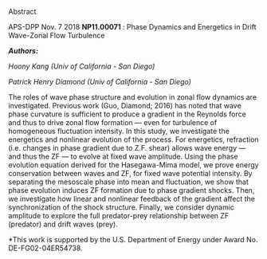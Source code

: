 Abstract

APS-DPP Nov. 7 2018
**NP11.00071** : Phase Dynamics and Energetics in Drift Wave-Zonal Flow Turbulence

***Authors:***

*Hoony Kang
(Univ of California - San Diego)*

*Patrick Henry Diamond
(Univ of California - San Diego)*

The roles of wave phase structure and evolution in zonal flow dynamics are investigated. Previous work (Guo, Diamond; 2016) has noted that wave phase curvature is sufficient to produce a gradient in the Reynolds force and thus to drive zonal flow formation — even for turbulence of homogeneous fluctuation intensity. In this study, we investigate the energetics and nonlinear evolution of the process. For energetics, refraction (i.e. changes in phase gradient due to Z.F. shear) allows wave energy — and thus the ZF — to evolve at fixed wave amplitude. Using the phase evolution equation derived for the Hasegawa-Mima model, we prove energy conservation between waves and ZF, for fixed wave potential intensity. By separating the mesoscale phase into mean and fluctuation, we show that phase evolution induces ZF formation due to phase gradient shocks. Then, we investigate how linear and nonlinear feedback of the gradient affect the synchronization of the shock structure. Finally, we consider dynamic amplitude to explore the full predator-prey relationship between ZF (predator) and drift waves (prey).

*This work is supported by the U.S. Department of Energy under Award No. DE-FG02-04ER54738.
